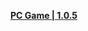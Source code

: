 **[PC Game | 1.0.5](https://autopatchos.starrails.com/client/download/20230527111343_8wBHfb9dmez1XooM/StarRail_1.1.0.zip)**
